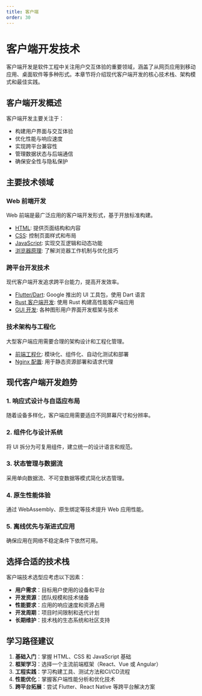 ```yaml
---
title: 客户端
order: 30
---
```


# 客户端开发技术

客户端开发是软件工程中关注用户交互体验的重要领域，涵盖了从网页应用到移动应用、桌面软件等多种形式。本章节将介绍现代客户端开发的核心技术栈、架构模式和最佳实践。

## 客户端开发概述

客户端开发主要关注于：
- 构建用户界面与交互体验
- 优化性能与响应速度
- 实现跨平台兼容性
- 管理数据状态与后端通信
- 确保安全性与隐私保护

## 主要技术领域

### Web 前端开发
Web 前端是最广泛应用的客户端开发形式，基于开放标准构建。

- [HTML](./html/): 提供页面结构和内容
- [CSS](./css/): 控制页面样式和布局
- [JavaScript](./js/): 实现交互逻辑和动态功能
- [浏览器原理](./browser/): 了解浏览器工作机制与优化技巧

### 跨平台开发技术
现代客户端开发追求跨平台能力，提高开发效率。

- [Flutter/Dart](./dart/): Google 推出的 UI 工具包，使用 Dart 语言
- [Rust 客户端开发](./rust/): 使用 Rust 构建高性能客户端应用
- [GUI 开发](./gui/): 各种图形用户界面开发框架与技术

### 技术架构与工程化
大型客户端应用需要合理的架构设计和工程化管理。

- [前端工程化](./engineering/): 模块化、组件化、自动化测试和部署
- [Nginx 配置](./nginx/): 用于静态资源部署和请求代理

## 现代客户端开发趋势

### 1. 响应式设计与自适应布局
随着设备多样化，客户端应用需要适应不同屏幕尺寸和分辨率。

### 2. 组件化与设计系统
将 UI 拆分为可复用组件，建立统一的设计语言和规范。

### 3. 状态管理与数据流
采用单向数据流、不可变数据等模式简化状态管理。

### 4. 原生性能体验
通过 WebAssembly、原生绑定等技术提升 Web 应用性能。

### 5. 离线优先与渐进式应用
确保应用在网络不稳定条件下依然可用。

## 选择合适的技术栈

客户端技术选型应考虑以下因素：

- **用户需求**：目标用户使用的设备和平台
- **开发资源**：团队规模和技术储备
- **性能要求**：应用的响应速度和资源占用
- **开发周期**：项目时间限制和迭代计划
- **长期维护**：技术栈的生态系统和社区支持

## 学习路径建议

1. **基础入门**：掌握 HTML、CSS 和 JavaScript 基础
2. **框架学习**：选择一个主流前端框架（React、Vue 或 Angular）
3. **工程实践**：学习构建工具、测试方法和CI/CD流程
4. **性能优化**：掌握客户端性能分析和优化技术
5. **跨平台拓展**：尝试 Flutter、React Native 等跨平台解决方案
